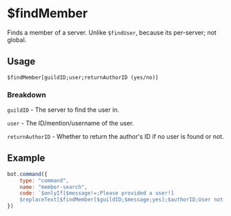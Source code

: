 # $findMember
Finds a member of a server. Unlike `$findUser`, because its per-server; not global.

## Usage
```
$findMember[guildID;user;returnAuthorID (yes/no)]
```

### Breakdown
`guildID` - The server to find the user in.

`user` - The ID/mention/username of the user.

`returnAuthorID` - Whether to return the author's ID if no user is found or not.

## Example
```js
bot.command({
    type: "command", 
    name: "member-search", 
    code: `$onlyIf[$message!=;Please provided a user!]
    $replaceText[$findMember[$guildID;$message;yes];$authorID;User not found!;1]`
})
```
